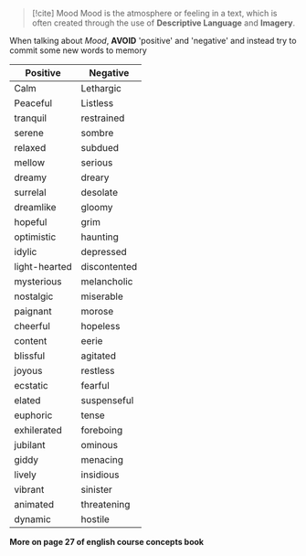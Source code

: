 >[!cite] Mood
>Mood is the atmosphere or feeling in a text, which is often created through the use of **Descriptive Language** and **Imagery**.

When talking about *Mood*, **AVOID** 'positive' and 'negative' and instead try to commit some new words to memory

| Positive      | Negative     |
| ------------- | ------------ |
| Calm          | Lethargic    |
| Peaceful      | Listless     |
| tranquil      | restrained   |
| serene        | sombre       |
| relaxed       | subdued      |
| mellow        | serious      |
| dreamy        | dreary       |
| surrelal      | desolate     |
| dreamlike     | gloomy       |
| hopeful       | grim         |
| optimistic    | haunting     |
| idylic        | depressed    |
| light-hearted | discontented |
| mysterious    | melancholic  |
| nostalgic     | miserable    |
| paignant      | morose       |
| cheerful      | hopeless     |
| content       | eerie        |
| blissful      | agitated     |
| joyous        | restless     |
| ecstatic      | fearful      |
| elated        | suspenseful  |
| euphoric      | tense        |
| exhilerated   | foreboing    |
| jubilant      | ominous      |
| giddy         | menacing     |
| lively        | insidious    |
| vibrant       | sinister     |
| animated      | threatening  |
| dynamic       | hostile      |


**More on page 27 of english course concepts book**

